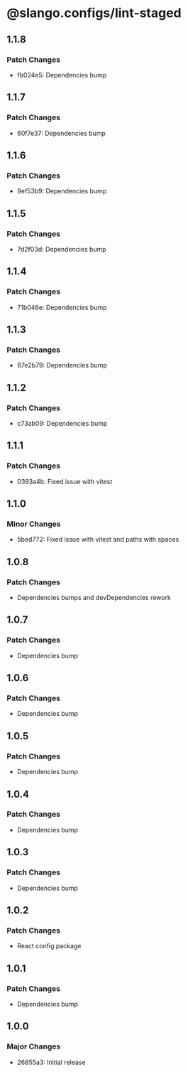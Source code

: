 # @slango.configs/lint-staged

## 1.1.8

### Patch Changes

- fb024e5: Dependencies bump

## 1.1.7

### Patch Changes

- 60f7e37: Dependencies bump

## 1.1.6

### Patch Changes

- 9ef53b9: Dependencies bump

## 1.1.5

### Patch Changes

- 7d2f03d: Dependencies bump

## 1.1.4

### Patch Changes

- 71b046e: Dependencies bump

## 1.1.3

### Patch Changes

- 87e2b79: Dependencies bump

## 1.1.2

### Patch Changes

- c73ab09: Dependencies bump

## 1.1.1

### Patch Changes

- 0393a4b: Fixed issue with vitest

## 1.1.0

### Minor Changes

- 5bed772: Fixed issue with vitest and paths with spaces

## 1.0.8

### Patch Changes

- Dependencies bumps and devDependencies rework

## 1.0.7

### Patch Changes

- Dependencies bump

## 1.0.6

### Patch Changes

- Dependencies bump

## 1.0.5

### Patch Changes

- Dependencies bump

## 1.0.4

### Patch Changes

- Dependencies bump

## 1.0.3

### Patch Changes

- Dependencies bump

## 1.0.2

### Patch Changes

- React config package

## 1.0.1

### Patch Changes

- Dependencies bump

## 1.0.0

### Major Changes

- 26855a3: Initial release
